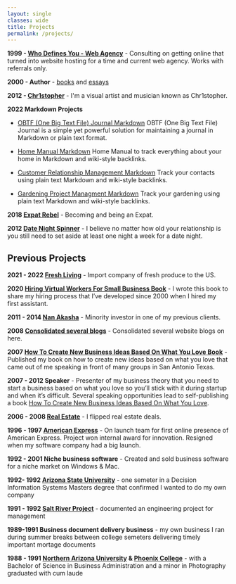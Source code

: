 ```yaml
---
layout: single
classes: wide
title: Projects
permalink: /projects/
---
```

**1999 - [Who Defines You - Web Agency](/whodefinesyou)** - Consulting on getting online that turned into website hosting for a time and current web agency. Works with referrals only.

**2000 - Author** - [books](/books/) and [essays](/blog/)

**2012 - [Chr1stopher](/chr1stopher)** - I'm a visual artist and musician known as Chr1stopher.

**2022 Markdown Projects**
- [OBTF (One Big Text File) Journal Markdown](/obtf)
OBTF (One Big Text File) Journal is a simple yet powerful solution for maintaining a journal in Markdown or plain text format.

- [Home Manual Markdown](/home-manual)
Home Manual to track everything about your home in Markdown and wiki-style backlinks.

- [Customer Relationship Management Markdown](/crm)
Track your contacts using plain text Markdown and wiki-style backlinks.

- [Gardening Project Managment Markdown](/gardening)
Track your gardening using plain text Markdown and wiki-style backlinks.

**2018 [Expat Rebel](/expatrebel)** - Becoming and being an Expat.

**2012 [Date Night Spinner](/date-night-spinner/)** - I believe no matter how old your relationship is you still need to set aside at least one night a week for a date night. 

## Previous Projects

**2021 - 2022 [Fresh Living](/freshliving/)** - Import company of fresh produce to the US.

**2020 [Hiring Virtual Workers For Small Business Book](/hiring)** - I wrote this book to share my hiring process that I’ve developed since 2000 when I hired my first assistant. 

**2011 - 2014 [Nan Akasha](/nanakasha)** - Minority investor in one of my previous clients.

**2008 [Consolidated several blogs](/welcome/)** - Consolidated several website blogs on here.

**2007 [How To Create New Business Ideas Based On What You Love Book](/business-ideas)** - Published my book on how to create new ideas based on what you love that came out of me speaking in front of many groups in San Antonio Texas.

**2007 - 2012 Speaker** - Presenter of my business theory that you need to start a business based on what you love so you’ll stick with it during startup and when it’s difficult. Several speaking opportunities lead to self-publishing a book [How To Create New Business Ideas Based On What You Love](/business-ideas).

**2006 - 2008 [Real Estate](/real-estate/)** - I flipped real estate deals.

**1996 - 1997 [American Express](https://americanexpress.com)** - On launch team for first online presence of American Express. Project won internal award for innovation. Resigned when my software company had a big launch.

**1992 - 2001 Niche business software** - Created and sold business software for a niche market on Windows & Mac.

**1992- 1992 [Arizona State University](https://asu.edu)** - one semeter in a Decision Information Systems Masters degree that confirmed I wanted to do my own company

**1991 - 1992 [Salt River Project](https://srpnet.com)** - documented an engineering project for management

**1989-1991 Business document delivery business** - my own business I ran during summer breaks between college semeters delivering timely important mortage documents

**1988 - 1991 [Northern Arizona University](https://degree-search.nau.edu/degree/CISBSBAX) & [Phoenix College](https://phoenixcollege.edu)** - with a Bachelor of Science in Business Administration and a minor in Photography graduated with cum laude